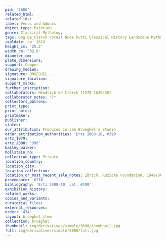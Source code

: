 ```yaml
---
pid: '3680'
related_html: 
related_ids: 
label: Venus and Adonis
object_type: Painting
genre: Classical Mythology
tags: Dog De_Clerck Forest Nude Putti Classical History Landscape Mythological
realdate: ca. 1610
height_cm: '25.2'
width_cm: '32.8'
diameter_cm: 
plate_dimensions: 
support: Copper
drawing_medium: 
signature: BRUEGHEL...
signature_location: 
support_marks: 
further_inscription: 
collaborators: Hendrick de Clerck (1570-1629/30)
collaborator_notes: "?"
collectors_patrons: 
print_type: 
print_notes: 
printmaker: 
publisher: 
states: 
our_attribution: Produced in Jan Brueghel's Studio
other_attribution_authorities: 'Ertz 2008-10, #390'
ertz_1979: 
ertz_2008: '390'
bailey_walker: 
hollstein_no: 
collection_type: Private
location_country: 
location_city: 
location_collection: 
location_or_most_recent_sale_notes: Zürich, Ruzicka Foundation, 1949/50
provenance: '6274'
bibliography: 'Ertz 2008-10, cat. #390'
exhibition_history: 
related_works: 
copies_and_variants: 
curatorial_files: 
external_resources: 
order: '474'
layout: brueghel_item
collection: brueghel
thumbnail: img/derivatives/simple/3680/thumbnail.jpg
full: img/derivatives/simple/3680/full.jpg
---
```

